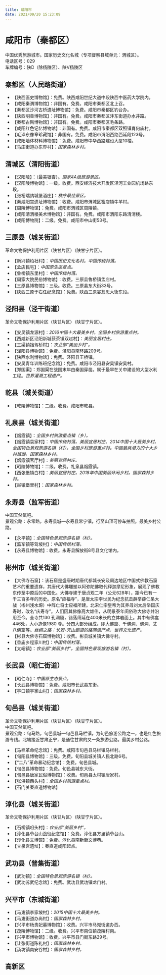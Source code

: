 ```yaml
---
title: 咸阳市  
date: 2021/09/20 15:23:09  
---
```

  
# 咸阳市（秦都区）  
中国优秀旅游城市。国家历史文化名城（专项督察县域单元：渭城区）。  
电话区号：029  
车牌编号：陕D（除杨陵区）、陕V杨陵区  

## 秦都区（人民路街道）  
* 【陕西医史博物馆】：免费。陕西咸阳世纪大道中段陕西中医药大学院内。  
* 【咸阳秦渭博物馆】：非国有。免费。咸阳市秦都区北上召。  
* 【秦都区沙河古桥遗址博物馆】：免费。咸阳市秦都区钓台办。  
* 【陕西明善博物馆】：非国有。免费。咸阳市秦都区沣东街道办水井路。  
* 【秦都古陶博物馆】：非国有。免费。咸阳市秦都区毛条路。  
* 【咸阳红色记忆博物馆】：非国有。免费。咸阳市秦都区双照镇肖何庙村。  
* 【毛泽东像章珍藏馆】：非国有。免费。咸阳市渭阳西路西延段123号。  
* 【咸阳墙体材料博物馆】：免费。咸阳市中华西路建设大厦10楼。  
* 【马庄街道办东界村】：*国家森林乡村。*  

## 渭城区（渭阳街道）  
* 【汉阳陵】：（最美银杏）。*国家4A级旅游景区。*  
* 【汉阳陵博物馆】：一级。收费。西安经济技术开发区泾河工业园机场路东段。  
* 【张裕瑞纳城堡酒庄】：*秩序最佳景区。*  
* 【秦咸阳宫遗址博物馆】：收费。咸阳市渭城区窑店镇牛羊村。  
* 【周陵博物馆】：免费。咸阳市渭城区周陵镇。  
* 【咸阳清渭楼美术博物馆】：非国有。免费。咸阳市渭阳东路清渭楼。  
* 【咸阳博物院】：二级。免费。咸阳市中山街53号。  

## 三原县（城关街道）  
革命文物保护利用片区（陕甘片区）（陕甘宁片区）。  
* 【新兴镇柏社村】：*中国历史文化名村。中国传统村落。*  
* 【孟店民宅】：*中国原生态景点。*  
* 【鲁桥镇东里村】：*中国传统村落。*  
* 【周家大院民俗博物馆】：收费。三原县鲁桥镇孟店村。  
* 【三原县博物馆】：三级。收费。三原县东大街33号。  
* 【陕西三原于右任纪念馆】：免费。陕西三原宴友思大街东段。  

## 泾阳县（泾干街道）  
革命文物保护利用片区（陕甘片区）（陕甘宁片区）。  
* 【安吴镇龙源村】：*2016中国十大最美乡村。全国乡村旅游重点村。*  
* 【西咸新区泾阳新城茯茶镇双赵村】：*美丽宜居村庄。*  
* 【三渠镇挡驾桥村】：*农业部“美丽乡村”。*  
* 【泾阳县博物馆】：免费。泾阳县南环路209号。  
* 【陕西水利博物馆】：免费。泾阳县王桥镇。  
* 【安吴青年训练班纪念馆】：免费。咸阳市泾阳县安吴镇安吴村。  
* 【郑国渠】：郑国渠在战国末年由秦国穿凿。属于最早在关中建设的大型水利工程。*世界灌溉工程遗产。*  

## 乾县（城关街道）  
* 【乾陵博物馆】：二级。收费。咸阳市乾县。  

## 礼泉县（城关街道）  
* 【烟霞镇】：*全国乡村旅游重点镇（乡）。*  
* 【烟霞镇袁家村】：*中国传统村落。美丽宜居村庄。2014中国十大最美乡村。全国特色景观旅游名镇（村）。全国乡村旅游重点村。中国最具潜力的十大乡村旅游。国家森林乡村。*  
* 【烟霞镇官厅村】：*美丽宜居村庄。*  
* 【昭陵博物馆】：二级。收费。礼泉县烟霞镇。  
* 【西张堡镇白村】：*美丽宜居村庄。2018年中国美丽休闲乡村。国家森林乡村。*  
* 【赵镇堡里村】：*国家森林乡村。*  

## 永寿县（监军街道）  
中国天然氧吧。  
景观公路：永常路，永寿县城—永寿县常宁镇，行至山顶可停车拍照。最美乡村公路。  
* 【永平镇】：*全国特色景观旅游名镇（村）。*  
* 【监军镇等驾坡村】：*中国传统村落。*  
* 【永寿县博物馆】：收费。永寿县解放街8号县文化馆内。  

## 彬州市（城关街道）  
* 【大佛寺石窟】：该石窟是盛唐时期唐代都城长安及周边地区中国式佛教石窟艺术的重要遗存，其唐代大佛雕塑以阿弥陀佛取代释迦摩尼形象，展现了佛教东传至中原后的中国化。大佛寺建于唐贞观二年（公元628年），距今已有一千三百多年的历史。原名“应福寺”，是唐太宗李世民为纪念抗击薛举薛仁杲大战（彬州浅水塬）中阵亡将士应福所建。北宋仁宗皇帝为其养母刘太后举国庆寿时，改名“庆寿寺”。人们因其佛像高大雄伟，从明景泰年间俗称大佛寺并沿用至今。全寺共130 孔洞窟，错落绵延在400米长的立体岩面上。其中有佛龛446处，大小造像1980 尊。分四大部分组成，即大佛窟、千佛洞、佛洞、丈八佛窟等。*丝绸之路：长安-天山廊道的路网遗产点，世界文化遗产。*  
* 【彬县大佛寺石窟博物馆】：收费。彬县城关镇大佛寺村。  
* 【香庙乡程家川村】：*中国传统村落。*  
* 【太峪镇】：*农业部“美丽乡村”。全国特色景观旅游名镇（村）。*  

## 长武县（昭仁街道）  
* 【昭仁寺】：*中国原生态景点。*  
* 【长武县博物馆】：免费。咸阳市长武县东街。  
* 【亭口镇宇家山村】：*国家森林乡村。*  

## 旬邑县（城关街道）  
革命文物保护利用片区（陕甘片区）（陕甘宁片区）。  
中国天然氧吧。  
景观公路：旬马路，旬邑县城—旬邑县马栏镇，为旬邑旅游公路之一，也是红色旅游专线。北端接近甘肃正宁，是通往甘肃的又一条旅游公路。最美乡村公路。  
* 【马栏革命纪念馆】：免费。咸阳市旬邑县马栏镇马栏村。  
* 【旬阳县博物馆】：三级。免费。旬阳县城关镇人民北路6号。  
* 【“二八”革命暴动纪念馆】：免费。旬邑县城。  
* 【旬邑县博物馆】：免费。旬邑县城东大街。  
* 【旬邑县唐家民俗博物馆】：收费。旬邑县太村镇唐家村。  
* 【张洪镇西头村】：*全国乡村旅游重点村。*  
* 【石门关秦直道博物馆】  

## 淳化县（城关街道）  
革命文物保护利用片区（陕甘片区）（陕甘宁片区）。  
* 【石桥镇咀头村】：*农业部“美丽乡村”。*  
* 【淳化县爷台山战役纪念馆】：免费。淳化县方里镇爷台山。  
* 【淳化县文博馆】：免费。淳化县南新街文博巷。  
* 【甘泉宫遗址】：秦直道咸阳起点。  

## 武功县（普集街道）  
* 【武功镇】：*全国特色景观旅游名镇（村）。*  
* 【武功苏武纪念馆】：免费。武功县武功镇龙门村。  

## 兴平市（东城街道）  
* 【马嵬镇李家坡村】：*2015中国十大最美乡村。*  
* 【马嵬街道办尚村】：*国家森林乡村。*  
* 【兴平市杨贵妃墓博物馆】：收费。兴平市马嵬街道办西。  
* 【茂陵博物馆】：二级。收费。兴平市南位镇茂陵村南。  
* 【兴平市博物馆】：收费。兴平市县门街东路29号。  
* 【让张街道陈礼村】：*国家森林乡村。*  
* 【汤坊镇南安谷村】：*国家森林乡村。*  

## 高新区  
